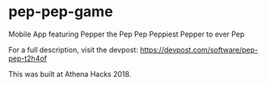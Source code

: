 # pep-pep-game
Mobile App featuring Pepper the Pep Pep Peppiest Pepper to ever Pep 

For a full description, visit the devpost: https://devpost.com/software/pep-pep-t2h4of 

This was built at Athena Hacks 2018. 
